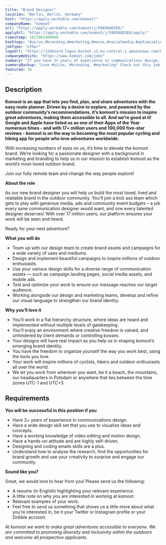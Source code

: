 ```yaml
---
title: "Brand Designer"
location: "Berlin, Berlin, Germany"
host: "https://apply.workable.com/komoot/"
companyName: "komoot"
url: "https://apply.workable.com/komoot/j/59858AD3E8/"
applyUrl: "https://apply.workable.com/komoot/j/59858AD3E8/apply/"
timestamp: 1617062400000
hashtags: "#ui/ux,#branding,#marketing,#macos,#socialmedia,#optimization,#English"
jobType: "other"
logoUrl: "https://jobboard-logos-bucket.s3.eu-central-1.amazonaws.com/komoot"
companyWebsite: "https://www.komoot.com/jobs"
summary: "If you have 2+ years of experience in communications design, Komoot is looking for someone with your skillset."
summaryBackup: "Love #ui/ux, #branding, #marketing? Check out this job post!"
featured: 10
---
```


## Description

**Komoot is an app that lets you find, plan, and share adventures with the easy route planner. Driven by a desire to explore, and powered by the outdoor community’s recommendations, it’s komoot’s mission to inspire great adventures, making them accessible to all. And we’re good at it! Google and Apple have listed us as one of their Apps of the Year numerous times - and with 17+ million users and 100,000 five-star reviews - komoot is on the way to becoming the most popular cycling and hiking app for people who love adventures worldwide.**

With increasing numbers of eyes on us, it’s time to elevate the komoot brand. We’re looking for a passionate designer with a background in marketing and branding to help us in our mission to establish komoot as the world’s most-loved outdoor brand.

Join our fully remote team and change the way people explore!

**About the role**

As our new brand designer you will help us build the most loved, lived and relatable brand in the outdoor community. You’ll join a kick ass team which gets to play with generous media, ads and community event budgets – a job every sane communication designer would want, and one every talented designer deserves! With over 17 million users, our platform ensures your work will be seen and heard.

Ready for your next adventure?

**What you will do**

*   Team up with our design team to create brand assets and campaigns for a wide variety of uses and mediums.
*   Design and implement beautiful campaigns to inspire millions of outdoor enthusiasts.
*   Use your various design skills for a diverse range of communication assets — such as campaign landing pages, social media assets, and mobile ads.
*   Test and optimize your work to ensure our message reaches our target audience.
*   Working alongside our design and marketing teams, develop and refine our visual language to strengthen our brand identity.

**Why you’ll love it**

*   You’ll work in a flat hierarchy structure, where ideas are heard and implemented without multiple levels of gatekeeping.
*   You’ll enjoy an environment where creative freedom is valued, and unhindered by client demands or controlling bosses.
*   Your designs will have real impact as you help us in shaping komoot’s emerging brand identity.
*   You have the freedom to organize yourself the way you work best, using the tools you love.
*   Your work will inspire millions of cyclists, hikers and outdoor enthusiasts all over the world.
*   We let you work from wherever you want, be it a beach, the mountains, our headquarters in Potsdam or anywhere that lies between the time zones UTC-1 and UTC+3.

## Requirements

**You will be successful in this position if you**

*   Have 2+ years of experience in communications design.
*   Have a wide design skill set that you use to visualize ideas and concepts.
*   Have a working knowledge of video editing and motion design.
*   Have a hands-on attitude and are highly self-driven.
*   Designing and coding emails skills are a plus.
*   Understand how to analyse the research, find the opportunities for brand growth and use your creativity to surprise and engage our community.

**Sound like you?**

Great, we would love to hear from you! Please send us the following:

*   A resume (in English) highlighting your relevant experience.
*   A little note on why you are interested in working at komoot.
*   Relevant examples of your work.
*   Feel free to send us something that shows us a little more about what you’re interested in, be it your Twitter or Instagram profile or your Dribble account.

_At komoot we want to make great adventures accessible to everyone. We are committed to promoting diversity and inclusivity within the outdoors and welcome all prospective applicants._
